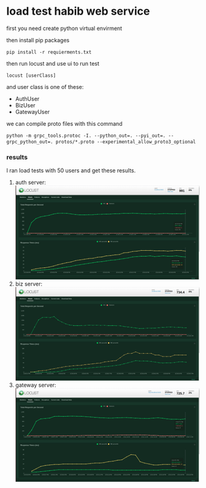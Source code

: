 # load test habib web service

first you need create python virtual envirment

then install pip packages

```shell
pip install -r requierments.txt
```

then run locust and use ui to run test

```shell
locust [userClass]
```

and user class is one of these:
    
* AuthUser 
* BizUser 
* GatewayUser


we can compile proto files with this command

```shell
python -m grpc_tools.protoc -I. --python_out=. --pyi_out=. --grpc_python_out=. protos/*.proto --experimental_allow_proto3_optional
```

### results

I ran load tests with 50 users and get these results.

1. auth server:
![alt text](screenshots/auth-server.png "Title")
2. biz server:
![alt text](screenshots/biz-server.png "Title")
3. gateway server:
![alt text](screenshots/gateway-server.png "Title")